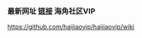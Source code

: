 ### 最新网址 [链接](http://www.b7sz.com/?haijiaoshequ) 海角社区VIP

https://github.com/haijiaovip/haijiaovip/wiki
